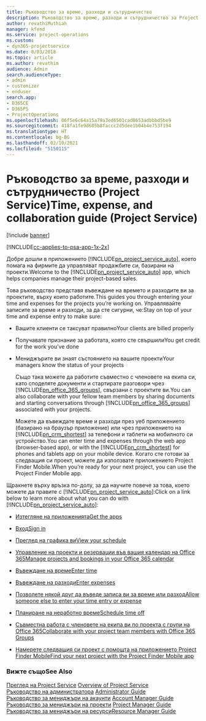 ```yaml
---
title: Ръководство за време, разходи и сътрудничество
description: Ръководство за време, разходи и сътрудничество за Project Service
author: revathiMuthiah
manager: kfend
ms.service: project-operations
ms.custom:
- dyn365-projectservice
ms.date: 8/03/2018
ms.topic: article
ms.author: revathim
audience: Admin
search.audienceType:
- admin
- customizer
- enduser
search.app:
- D365CE
- D365PS
- ProjectOperations
ms.openlocfilehash: 06f5e6c64a15a79a3ed6501cad8653adbbbd5be9
ms.sourcegitcommit: 418fa1fe9d605b8faccc2d5dee1b04b4e753f194
ms.translationtype: HT
ms.contentlocale: bg-BG
ms.lasthandoff: 02/10/2021
ms.locfileid: "5150115"
---
```

# <a name="time-expense-and-collaboration-guide-project-service"></a><span data-ttu-id="40301-103">Ръководство за време, разходи и сътрудничество (Project Service)</span><span class="sxs-lookup"><span data-stu-id="40301-103">Time, expense, and collaboration guide (Project Service)</span></span>

[!include [banner](../includes/psa-now-project-operations.md)]

[!INCLUDE[cc-applies-to-psa-app-1x-2x](../includes/cc-applies-to-psa-app-1x-2x.md)]

<span data-ttu-id="40301-104">Добре дошли в приложението [!INCLUDE[pn_project_service_auto](../includes/pn-project-service-auto.md)], което помага на фирмите да управляват продажбите си, базирани на проекти.</span><span class="sxs-lookup"><span data-stu-id="40301-104">Welcome to the [!INCLUDE[pn_project_service_auto](../includes/pn-project-service-auto.md)] app, which helps companies manage their project-based sales.</span></span> 
  
 <span data-ttu-id="40301-105">Това ръководство представя въвеждане на времето и разходите ви за проектите, върху които работите.</span><span class="sxs-lookup"><span data-stu-id="40301-105">This guides you through entering your time and expenses for the projects you’re working on.</span></span> <span data-ttu-id="40301-106">Управлявайте записите за време и разходи, за да сте сигурни, че:</span><span class="sxs-lookup"><span data-stu-id="40301-106">Stay on top of your time and expense entry to make sure:</span></span>  
  
- <span data-ttu-id="40301-107">Вашите клиенти се таксуват правилно</span><span class="sxs-lookup"><span data-stu-id="40301-107">Your clients are billed properly</span></span>  
  
- <span data-ttu-id="40301-108">Получавате признание за работата, която сте свършили</span><span class="sxs-lookup"><span data-stu-id="40301-108">You get credit for the work you’ve done</span></span>  
  
- <span data-ttu-id="40301-109">Мениджърите ви знаят състоянието на вашите проекти</span><span class="sxs-lookup"><span data-stu-id="40301-109">Your managers know the status of your projects</span></span>  
  
  <span data-ttu-id="40301-110">Също така можете да работите съвместно с членовете на екипа си, като споделяте документи и стартирате разговори чрез [!INCLUDE[pn_office_365_groups](../includes/pn-office-365-groups.md)], свързани с проектите ви.</span><span class="sxs-lookup"><span data-stu-id="40301-110">You can also collaborate with your fellow team members by sharing documents and starting conversations through [!INCLUDE[pn_office_365_groups](../includes/pn-office-365-groups.md)] associated with your projects.</span></span>  
  
  <span data-ttu-id="40301-111">Можете да въвеждате време и разходи през уеб приложението (базирано на браузър приложение) или чрез приложението на [!INCLUDE[pn_crm_shortest](../includes/pn-crm-shortest.md)] за телефони и таблети на мобилното си устройство.</span><span class="sxs-lookup"><span data-stu-id="40301-111">You can enter time and expenses through the web app (browser-based app), or with the [!INCLUDE[pn_crm_shortest](../includes/pn-crm-shortest.md)] for phones and tablets app on your mobile device.</span></span> <span data-ttu-id="40301-112">Когато сте готови за следващия си проект, можете да използвате приложението Project Finder Mobile.</span><span class="sxs-lookup"><span data-stu-id="40301-112">When you’re ready for your next project, you can use the Project Finder Mobile app.</span></span>  
  
<span data-ttu-id="40301-113">Щракнете върху връзка по-долу, за да научите повече за това, което можете да правите с [!INCLUDE[pn_project_service_auto](../includes/pn-project-service-auto.md)]:</span><span class="sxs-lookup"><span data-stu-id="40301-113">Click on a link below to learn more about what you can do with [!INCLUDE[pn_project_service_auto](../includes/pn-project-service-auto.md)]:</span></span>  
  
-   [<span data-ttu-id="40301-114">Изтегляне на приложенията</span><span class="sxs-lookup"><span data-stu-id="40301-114">Get the apps</span></span>](../psa/get-apps.md)  
  
-   [<span data-ttu-id="40301-115">Вход</span><span class="sxs-lookup"><span data-stu-id="40301-115">Sign in</span></span>](../psa/sign-in.md)  
  
-   [<span data-ttu-id="40301-116">Преглед на графика ви</span><span class="sxs-lookup"><span data-stu-id="40301-116">View your schedule</span></span>](../psa/view-schedule.md)  
  
-   [<span data-ttu-id="40301-117">Управление на проекти и резервации във вашия календар на Office 365</span><span class="sxs-lookup"><span data-stu-id="40301-117">Manage projects and bookings in your Office 365 calendar</span></span>](../psa/manage-project-bookings-office-365-calendar.md)  
  
-   [<span data-ttu-id="40301-118">Въвеждане на време</span><span class="sxs-lookup"><span data-stu-id="40301-118">Enter time</span></span>](../psa/enter-time.md)  
  
-   [<span data-ttu-id="40301-119">Въвеждане на разходи</span><span class="sxs-lookup"><span data-stu-id="40301-119">Enter expenses</span></span>](../psa/enter-expenses.md)  
  
-   [<span data-ttu-id="40301-120">Позволете някой друг да въведе записа ви за време или разход</span><span class="sxs-lookup"><span data-stu-id="40301-120">Allow someone else to enter your time entry or expense</span></span>](../psa/allow-someone-else-enter-time-entry-expense.md)  
  
-   [<span data-ttu-id="40301-121">Планиране на неработно време</span><span class="sxs-lookup"><span data-stu-id="40301-121">Schedule time off</span></span>](../psa/schedule-time-off.md)  
  
-   [<span data-ttu-id="40301-122">Съвместна работа с членовете на екипа ви по проекта с групи на Office 365</span><span class="sxs-lookup"><span data-stu-id="40301-122">Collaborate with your project team members with Office 365 Groups</span></span>](../psa/collaborate-project-team-members-office-365-groups.md)  
  
-   [<span data-ttu-id="40301-123">Намерете следващия си проект с помощта на приложението Project Finder Mobile</span><span class="sxs-lookup"><span data-stu-id="40301-123">Find your next project with the Project Finder Mobile app</span></span>](../psa/find-next-project-finder-mobile-app.md)  
  
### <a name="see-also"></a><span data-ttu-id="40301-124">Вижте също</span><span class="sxs-lookup"><span data-stu-id="40301-124">See Also</span></span>  
 <span data-ttu-id="40301-125">[Преглед на Project Service](../psa/overview.md) </span><span class="sxs-lookup"><span data-stu-id="40301-125">[Overview of Project Service](../psa/overview.md) </span></span>  
 <span data-ttu-id="40301-126">[Ръководство на администратора](../psa/admin-guide.md) </span><span class="sxs-lookup"><span data-stu-id="40301-126">[Administrator Guide](../psa/admin-guide.md) </span></span>  
 <span data-ttu-id="40301-127">[Ръководство за мениджъри на акаунти](../psa/account-manager-guide.md) </span><span class="sxs-lookup"><span data-stu-id="40301-127">[Account Manager Guide](../psa/account-manager-guide.md) </span></span>  
 <span data-ttu-id="40301-128">[Ръководство за мениджъри на проекти](../psa/project-manager-guide.md) </span><span class="sxs-lookup"><span data-stu-id="40301-128">[Project Manager Guide](../psa/project-manager-guide.md) </span></span>  
 [<span data-ttu-id="40301-129">Ръководство за мениджъри на ресурси</span><span class="sxs-lookup"><span data-stu-id="40301-129">Resource Manager Guide</span></span>](../psa/resource-manager-guide.md)   
